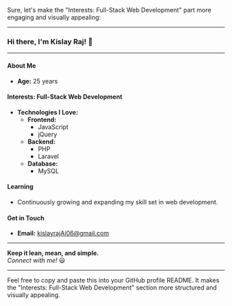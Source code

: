 Sure, let's make the "Interests: Full-Stack Web Development" part more engaging and visually appealing:

---

### Hi there, I'm Kislay Raj! 👋

---

#### About Me

- **Age:** 25 years

#### Interests: Full-Stack Web Development
- **Technologies I Love:**
  - **Frontend:** 
    - JavaScript
    - jQuery
  - **Backend:** 
    - PHP
    - Laravel
  - **Database:** 
    - MySQL

#### Learning
- Continuously growing and expanding my skill set in web development.

#### Get in Touch

- **Email:** [kislayrajAi06@gmail.com](mailto:kislayrajAi06@gmail.com)

---

**Keep it lean, mean, and simple.**  
*Connect with me!* 😃

---

Feel free to copy and paste this into your GitHub profile README. It makes the "Interests: Full-Stack Web Development" section more structured and visually appealing.
